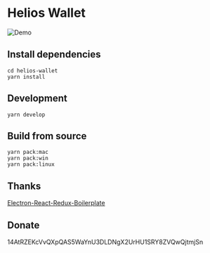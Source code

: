 # Helios Wallet
![Demo](https://s2.gifyu.com/images/sample_vid.gif)

## Install dependencies
```
cd helios-wallet
yarn install
```

## Development
```
yarn develop
```

## Build from source


```
yarn pack:mac
yarn pack:win
yarn pack:linux
```

## Thanks

[Electron-React-Redux-Boilerplate](https://github.com/jschr/electron-react-redux-boilerplate/)

## Donate
14AtRZEKcVvQXpQAS5WaYnU3DLDNgX2UrHU1SRY8ZVQwQjtmjSn
